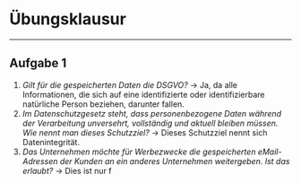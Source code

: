 # Übungsklausur
___
## Aufgabe 1
1. *Gilt für die gespeicherten Daten die DSGVO?*
	→ Ja, da alle Informationen, die sich auf eine identifizierte oder identifizierbare natürliche Person beziehen, darunter fallen.
2. *Im Datenschutzgesetz steht, dass personenbezogene Daten während der Verarbeitung unversehrt, vollständig und aktuell bleiben müssen. Wie nennt man dieses Schutzziel?*
	→ Dieses Schutzziel nennt sich Datenintegrität.
3. *Das Unternehmen möchte für Werbezwecke die gespeicherten eMail-Adressen der Kunden an ein anderes Unternehmen weitergeben. Ist das erlaubt?*
	→ Dies ist nur f